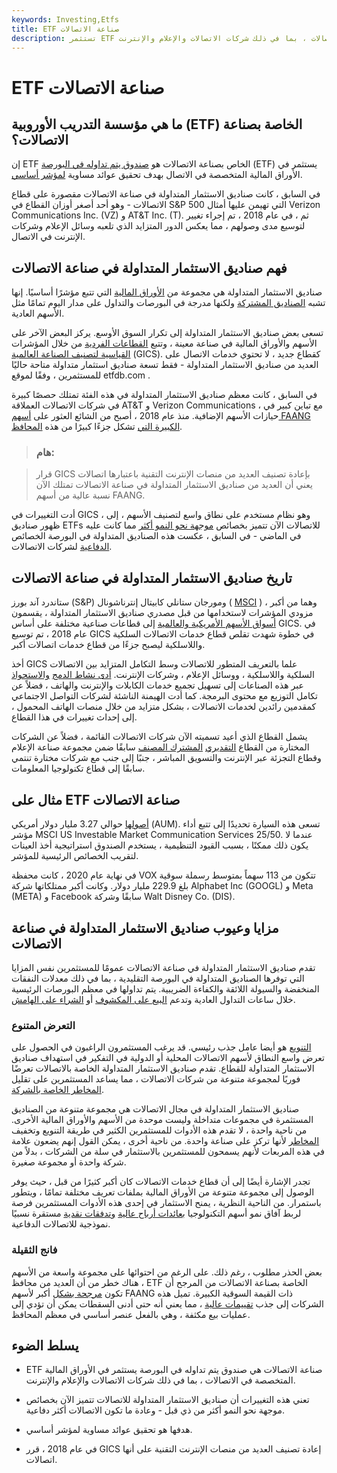 ```yaml
---
keywords: Investing,Etfs
title: ETF صناعة الاتصالات
description: تستثمر ETF في صناعة الاتصالات في الأوراق المالية المتخصصة في الاتصالات ، بما في ذلك شركات الاتصالات والإعلام والإنترنت.
---
```


# ETF صناعة الاتصالات
## ما هي مؤسسة التدريب الأوروبية (ETF) الخاصة بصناعة الاتصالات؟

إن ETF الخاص بصناعة الاتصالات هو [صندوق يتم تداوله في البورصة](/etf) (ETF) يستثمر في الأوراق المالية المتخصصة في الاتصال بهدف تحقيق عوائد مساوية [لمؤشر أساسي](/marketindex).

في السابق ، كانت صناديق الاستثمار المتداولة في صناعة الاتصالات مقصورة على قطاع الاتصالات - وهو أحد أصغر أوزان القطاع في S&P 500 التي تهيمن عليها أمثال Verizon Communications Inc. (VZ) و AT&T Inc. (T). ثم ، في عام 2018 ، تم إجراء تغيير لتوسيع مدى وصولهم ، مما يعكس الدور المتزايد الذي تلعبه وسائل الإعلام وشركات الإنترنت في الاتصال.

## فهم صناديق الاستثمار المتداولة في صناعة الاتصالات

صناديق الاستثمار المتداولة هي مجموعة من [الأوراق المالية](/security) التي تتبع مؤشرًا أساسيًا. إنها تشبه [الصناديق المشتركة](/mutualfund) ولكنها مدرجة في البورصات والتداول على مدار اليوم تمامًا مثل الأسهم العادية.

تسعى بعض صناديق الاستثمار المتداولة إلى تكرار السوق الأوسع. يركز البعض الآخر على الأسهم والأوراق المالية في صناعة معينة ، وتتبع [القطاعات الفردية](/sector-etf) من خلال المؤشرات [القياسية لتصنيف الصناعة العالمية](/gics) (GICS). كقطاع جديد ، لا تحتوي خدمات الاتصال على العديد من صناديق الاستثمار المتداولة - فقط تسعة صناديق استثمار متداولة متاحة حاليًا للمستثمرين ، وفقًا لموقع etfdb.com .

في السابق ، كانت معظم صناديق الاستثمار المتداولة في هذه الفئة تمتلك حصصًا كبيرة في شركات الاتصالات العملاقة AT&T و Verizon Communications ، مع تباين كبير في حيازات الأسهم الإضافية. منذ عام 2018 ، أصبح من الشائع العثور على [أسهم FAANG الكبيرة التي](/faang-stocks) تشكل جزءًا كبيرًا من هذه [المحافظ](/portfolio).

> ### هام:

> قرار GICS بإعادة تصنيف العديد من منصات الإنترنت التقنية باعتبارها اتصالات يعني أن العديد من صناديق الاستثمار المتداولة في صناعة الاتصالات تمتلك الآن نسبة عالية من أسهم FAANG.

>

أدت التغييرات في GICS ، وهو نظام مستخدم على نطاق واسع لتصنيف الأسهم ، إلى ظهور صناديق ETFs للاتصالات الآن تتميز بخصائص [موجهة نحو النمو أكثر](/growthstock) مما كانت عليه في الماضي - في السابق ، عكست هذه الصناديق المتداولة في البورصة الخصائص [الدفاعية](/defensivecompany) لشركات الاتصالات.

## تاريخ صناديق الاستثمار المتداولة في صناعة الاتصالات

ستاندرد آند بورز (S&P) ومورجان ستانلي كابيتال إنترناشونال ( [MSCI](/msci) ) ، وهما من أكبر مزودي المؤشرات لاستخدامها من قبل مصدري صناديق الاستثمار المتداولة ، يقسمون [أسواق الأسهم الأمريكية والعالمية](/equitymarket) إلى قطاعات صناعية مختلفة على أساس GICS. في عام 2018 ، تم توسيع GICS في خطوة شهدت تقلص قطاع خدمات الاتصالات السلكية واللاسلكية ليصبح جزءًا من قطاع خدمات اتصالات أكبر.

أخذ GICS علما بالتعريف المتطور للاتصالات وسط التكامل المتزايد بين الاتصالات السلكية واللاسلكية ، ووسائل الإعلام ، وشركات الإنترنت. [أدى نشاط الدمج](/mergersandacquisitions) [والاستحواذ](/mergersandacquisitions) عبر هذه الصناعات إلى تسهيل تجميع خدمات الكابلات والإنترنت والهاتف ، فضلاً عن تكامل التوزيع مع محتوى البرمجة. كما أدت الهيمنة الناشئة لشركات التواصل الاجتماعي كمقدمين رائدين لخدمات الاتصالات ، بشكل متزايد من خلال منصات الهاتف المحمول ، إلى إحداث تغييرات في هذا القطاع.

يشمل القطاع الذي أعيد تسميته الآن شركات الاتصالات القائمة ، فضلاً عن الشركات المختارة من القطاع [التقديري](/consumer-discretionary) [المشترك المصنف](/consumer-discretionary) سابقًا ضمن مجموعة صناعة الإعلام وقطاع التجزئة عبر الإنترنت والتسويق المباشر ، جنبًا إلى جنب مع شركات مختارة تنتمي سابقًا إلى قطاع تكنولوجيا المعلومات.

## مثال على ETF صناعة الاتصالات

[أصولها](/aum) حوالي 3.27 مليار دولار أمريكي (AUM). تسعى هذه السيارة تحديدًا إلى تتبع أداء مؤشر MSCI US Investable Market Communication Services 25/50. عندما لا يكون ذلك ممكنًا ، بسبب القيود التنظيمية ، يستخدم الصندوق استراتيجية أخذ العينات لتقريب الخصائص الرئيسية للمؤشر.

في نهاية عام 2020 ، كانت محفظة VOX تتكون من 113 سهماً بمتوسط رسملة سوقية بلغ 229.9 مليار دولار. وكانت أكبر ممتلكاتها شركة Alphabet Inc (GOOGL) و Meta (META) و Facebook سابقًا وشركة Walt Disney Co. (DIS).

## مزايا وعيوب صناديق الاستثمار المتداولة في صناعة الاتصالات

تقدم صناديق الاستثمار المتداولة في صناعة الاتصالات عمومًا للمستثمرين نفس المزايا التي توفرها الصناديق المتداولة في البورصة التقليدية ، بما في ذلك معدلات النفقات المنخفضة والسيولة اللائقة والكفاءة الضريبية. يتم تداولها في معظم البورصات الرئيسية خلال ساعات التداول العادية وتدعم [البيع على المكشوف](/shortsale) أو [الشراء على الهامش](/buying-on-margin).

### التعرض المتنوع

[التنويع](/diversification) هو أيضا عامل جذب رئيسي. قد يرغب المستثمرون الراغبون في الحصول على تعرض واسع النطاق لأسهم الاتصالات المحلية أو الدولية في التفكير في استهداف صناديق الاستثمار المتداولة للقطاع. تقدم صناديق الاستثمار المتداولة الخاصة بالاتصالات تعرضًا فوريًا لمجموعة متنوعة من شركات الاتصالات ، مما يساعد المستثمرين على تقليل [المخاطر الخاصة بالشركة](/specificrisk).

صناديق الاستثمار المتداولة في مجال الاتصالات هي مجموعة متنوعة من الصناديق المستثمرة في مجموعات متداخلة وليست موحدة من الأسهم والأوراق المالية الأخرى. من ناحية واحدة ، لا تقدم هذه الأدوات للمستثمرين الكثير في طريقة التنويع وتخفيف [المخاطر](/risk) لأنها تركز على صناعة واحدة. من ناحية أخرى ، يمكن القول إنهم يضعون علامة في هذه المربعات لأنهم يسمحون للمستثمرين بالاستثمار في سلة من الشركات ، بدلاً من شركة واحدة أو مجموعة صغيرة.

تجدر الإشارة أيضًا إلى أن قطاع خدمات الاتصالات كان أكبر كثيرًا من قبل ، حيث يوفر الوصول إلى مجموعة متنوعة من الأوراق المالية بملفات تعريف مختلفة تمامًا ، ويتطور باستمرار. من الناحية النظرية ، يمنح الاستثمار في إحدى هذه الأدوات المستثمرين فرصة لربط آفاق نمو أسهم التكنولوجيا [بعائدات أرباح عالية](/dividendyield) [وتدفقات نقدية](/cashflow) مستقرة نسبيًا نموذجية للاتصالات الدفاعية.

### فانج الثقيلة

بعض الحذر مطلوب ، رغم ذلك. على الرغم من احتوائها على مجموعة واسعة من الأسهم ، هناك خطر من أن العديد من محافظ ETF الخاصة بصناعة الاتصالات من المرجح أن تكون [مرجحة بشكل](/weighted) أكبر لأسهم FAANG ذات القيمة السوقية الكبيرة. تميل هذه الشركات إلى جذب [تقييمات عالية](/rich-valuation) ، مما يعني أنه حتى أدنى السقطات يمكن أن تؤدي إلى عمليات بيع مكثفة ، وهي بالفعل عنصر أساسي في معظم المحافظ.

## يسلط الضوء

- ETF صناعة الاتصالات هي صندوق يتم تداوله في البورصة يستثمر في الأوراق المالية المتخصصة في الاتصالات ، بما في ذلك شركات الاتصالات والإعلام والإنترنت.

- تعني هذه التغييرات أن صناديق الاستثمار المتداولة للاتصالات تتميز الآن بخصائص موجهة نحو النمو أكثر من ذي قبل - وعادة ما تكون الاتصالات أكثر دفاعية.

- هدفها هو تحقيق عوائد مساوية لمؤشر أساسي.

- في عام 2018 ، قرر GICS إعادة تصنيف العديد من منصات الإنترنت التقنية على أنها اتصالات.

